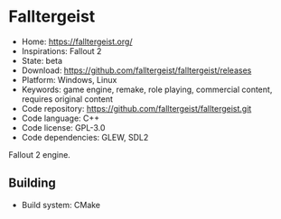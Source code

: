 # Falltergeist

- Home: https://falltergeist.org/
- Inspirations: Fallout 2
- State: beta
- Download: https://github.com/falltergeist/falltergeist/releases
- Platform: Windows, Linux
- Keywords: game engine, remake, role playing, commercial content, requires original content
- Code repository: https://github.com/falltergeist/falltergeist.git
- Code language: C++
- Code license: GPL-3.0
- Code dependencies: GLEW, SDL2

Fallout 2 engine.

## Building

- Build system: CMake
